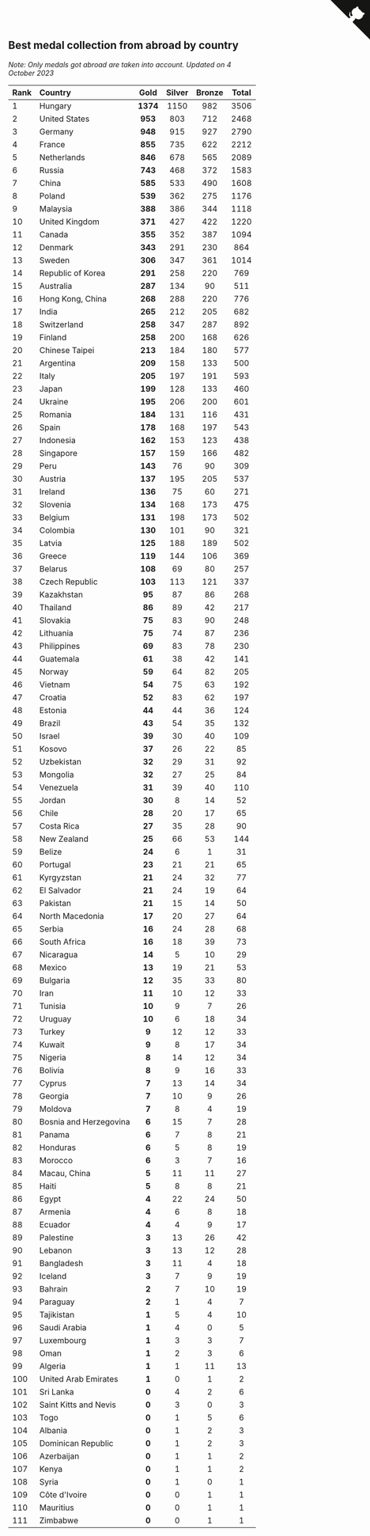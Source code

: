 ## Best medal collection from abroad by country

*Note: Only medals got abroad are taken into account.*
*Updated on  4 October 2023*

| Rank | Country | Gold | Silver | Bronze | Total |
| :--- | :--- | :--: | :--: | :--: | :--: |
| 1 | Hungary | **1374** | 1150 | 982 | 3506 |
| 2 | United States | **953** | 803 | 712 | 2468 |
| 3 | Germany | **948** | 915 | 927 | 2790 |
| 4 | France | **855** | 735 | 622 | 2212 |
| 5 | Netherlands | **846** | 678 | 565 | 2089 |
| 6 | Russia | **743** | 468 | 372 | 1583 |
| 7 | China | **585** | 533 | 490 | 1608 |
| 8 | Poland | **539** | 362 | 275 | 1176 |
| 9 | Malaysia | **388** | 386 | 344 | 1118 |
| 10 | United Kingdom | **371** | 427 | 422 | 1220 |
| 11 | Canada | **355** | 352 | 387 | 1094 |
| 12 | Denmark | **343** | 291 | 230 | 864 |
| 13 | Sweden | **306** | 347 | 361 | 1014 |
| 14 | Republic of Korea | **291** | 258 | 220 | 769 |
| 15 | Australia | **287** | 134 | 90 | 511 |
| 16 | Hong Kong, China | **268** | 288 | 220 | 776 |
| 17 | India | **265** | 212 | 205 | 682 |
| 18 | Switzerland | **258** | 347 | 287 | 892 |
| 19 | Finland | **258** | 200 | 168 | 626 |
| 20 | Chinese Taipei | **213** | 184 | 180 | 577 |
| 21 | Argentina | **209** | 158 | 133 | 500 |
| 22 | Italy | **205** | 197 | 191 | 593 |
| 23 | Japan | **199** | 128 | 133 | 460 |
| 24 | Ukraine | **195** | 206 | 200 | 601 |
| 25 | Romania | **184** | 131 | 116 | 431 |
| 26 | Spain | **178** | 168 | 197 | 543 |
| 27 | Indonesia | **162** | 153 | 123 | 438 |
| 28 | Singapore | **157** | 159 | 166 | 482 |
| 29 | Peru | **143** | 76 | 90 | 309 |
| 30 | Austria | **137** | 195 | 205 | 537 |
| 31 | Ireland | **136** | 75 | 60 | 271 |
| 32 | Slovenia | **134** | 168 | 173 | 475 |
| 33 | Belgium | **131** | 198 | 173 | 502 |
| 34 | Colombia | **130** | 101 | 90 | 321 |
| 35 | Latvia | **125** | 188 | 189 | 502 |
| 36 | Greece | **119** | 144 | 106 | 369 |
| 37 | Belarus | **108** | 69 | 80 | 257 |
| 38 | Czech Republic | **103** | 113 | 121 | 337 |
| 39 | Kazakhstan | **95** | 87 | 86 | 268 |
| 40 | Thailand | **86** | 89 | 42 | 217 |
| 41 | Slovakia | **75** | 83 | 90 | 248 |
| 42 | Lithuania | **75** | 74 | 87 | 236 |
| 43 | Philippines | **69** | 83 | 78 | 230 |
| 44 | Guatemala | **61** | 38 | 42 | 141 |
| 45 | Norway | **59** | 64 | 82 | 205 |
| 46 | Vietnam | **54** | 75 | 63 | 192 |
| 47 | Croatia | **52** | 83 | 62 | 197 |
| 48 | Estonia | **44** | 44 | 36 | 124 |
| 49 | Brazil | **43** | 54 | 35 | 132 |
| 50 | Israel | **39** | 30 | 40 | 109 |
| 51 | Kosovo | **37** | 26 | 22 | 85 |
| 52 | Uzbekistan | **32** | 29 | 31 | 92 |
| 53 | Mongolia | **32** | 27 | 25 | 84 |
| 54 | Venezuela | **31** | 39 | 40 | 110 |
| 55 | Jordan | **30** | 8 | 14 | 52 |
| 56 | Chile | **28** | 20 | 17 | 65 |
| 57 | Costa Rica | **27** | 35 | 28 | 90 |
| 58 | New Zealand | **25** | 66 | 53 | 144 |
| 59 | Belize | **24** | 6 | 1 | 31 |
| 60 | Portugal | **23** | 21 | 21 | 65 |
| 61 | Kyrgyzstan | **21** | 24 | 32 | 77 |
| 62 | El Salvador | **21** | 24 | 19 | 64 |
| 63 | Pakistan | **21** | 15 | 14 | 50 |
| 64 | North Macedonia | **17** | 20 | 27 | 64 |
| 65 | Serbia | **16** | 24 | 28 | 68 |
| 66 | South Africa | **16** | 18 | 39 | 73 |
| 67 | Nicaragua | **14** | 5 | 10 | 29 |
| 68 | Mexico | **13** | 19 | 21 | 53 |
| 69 | Bulgaria | **12** | 35 | 33 | 80 |
| 70 | Iran | **11** | 10 | 12 | 33 |
| 71 | Tunisia | **10** | 9 | 7 | 26 |
| 72 | Uruguay | **10** | 6 | 18 | 34 |
| 73 | Turkey | **9** | 12 | 12 | 33 |
| 74 | Kuwait | **9** | 8 | 17 | 34 |
| 75 | Nigeria | **8** | 14 | 12 | 34 |
| 76 | Bolivia | **8** | 9 | 16 | 33 |
| 77 | Cyprus | **7** | 13 | 14 | 34 |
| 78 | Georgia | **7** | 10 | 9 | 26 |
| 79 | Moldova | **7** | 8 | 4 | 19 |
| 80 | Bosnia and Herzegovina | **6** | 15 | 7 | 28 |
| 81 | Panama | **6** | 7 | 8 | 21 |
| 82 | Honduras | **6** | 5 | 8 | 19 |
| 83 | Morocco | **6** | 3 | 7 | 16 |
| 84 | Macau, China | **5** | 11 | 11 | 27 |
| 85 | Haiti | **5** | 8 | 8 | 21 |
| 86 | Egypt | **4** | 22 | 24 | 50 |
| 87 | Armenia | **4** | 6 | 8 | 18 |
| 88 | Ecuador | **4** | 4 | 9 | 17 |
| 89 | Palestine | **3** | 13 | 26 | 42 |
| 90 | Lebanon | **3** | 13 | 12 | 28 |
| 91 | Bangladesh | **3** | 11 | 4 | 18 |
| 92 | Iceland | **3** | 7 | 9 | 19 |
| 93 | Bahrain | **2** | 7 | 10 | 19 |
| 94 | Paraguay | **2** | 1 | 4 | 7 |
| 95 | Tajikistan | **1** | 5 | 4 | 10 |
| 96 | Saudi Arabia | **1** | 4 | 0 | 5 |
| 97 | Luxembourg | **1** | 3 | 3 | 7 |
| 98 | Oman | **1** | 2 | 3 | 6 |
| 99 | Algeria | **1** | 1 | 11 | 13 |
| 100 | United Arab Emirates | **1** | 0 | 1 | 2 |
| 101 | Sri Lanka | **0** | 4 | 2 | 6 |
| 102 | Saint Kitts and Nevis | **0** | 3 | 0 | 3 |
| 103 | Togo | **0** | 1 | 5 | 6 |
| 104 | Albania | **0** | 1 | 2 | 3 |
| 105 | Dominican Republic | **0** | 1 | 2 | 3 |
| 106 | Azerbaijan | **0** | 1 | 1 | 2 |
| 107 | Kenya | **0** | 1 | 1 | 2 |
| 108 | Syria | **0** | 1 | 0 | 1 |
| 109 | Côte d'Ivoire | **0** | 0 | 1 | 1 |
| 110 | Mauritius | **0** | 0 | 1 | 1 |
| 111 | Zimbabwe | **0** | 0 | 1 | 1 |


<a href="https://github.com/JustinTimeCuber/wca_statistics" class="github-corner" aria-label="View source on Github"><svg width="80" height="80" viewBox="0 0 250 250" style="fill:#151513; color:#fff; position: absolute; top: 0; border: 0; right: 0;" aria-hidden="true"><path d="M0,0 L115,115 L130,115 L142,142 L250,250 L250,0 Z"></path><path d="M128.3,109.0 C113.8,99.7 119.0,89.6 119.0,89.6 C122.0,82.7 120.5,78.6 120.5,78.6 C119.2,72.0 123.4,76.3 123.4,76.3 C127.3,80.9 125.5,87.3 125.5,87.3 C122.9,97.6 130.6,101.9 134.4,103.2" fill="currentColor" style="transform-origin: 130px 106px;" class="octo-arm"></path><path d="M115.0,115.0 C114.9,115.1 118.7,116.5 119.8,115.4 L133.7,101.6 C136.9,99.2 139.9,98.4 142.2,98.6 C133.8,88.0 127.5,74.4 143.8,58.0 C148.5,53.4 154.0,51.2 159.7,51.0 C160.3,49.4 163.2,43.6 171.4,40.1 C171.4,40.1 176.1,42.5 178.8,56.2 C183.1,58.6 187.2,61.8 190.9,65.4 C194.5,69.0 197.7,73.2 200.1,77.6 C213.8,80.2 216.3,84.9 216.3,84.9 C212.7,93.1 206.9,96.0 205.4,96.6 C205.1,102.4 203.0,107.8 198.3,112.5 C181.9,128.9 168.3,122.5 157.7,114.1 C157.9,116.9 156.7,120.9 152.7,124.9 L141.0,136.5 C139.8,137.7 141.6,141.9 141.8,141.8 Z" fill="currentColor" class="octo-body"></path></svg></a><style>.github-corner:hover .octo-arm{animation:octocat-wave 560ms ease-in-out}@keyframes octocat-wave{0%,100%{transform:rotate(0)}20%,60%{transform:rotate(-25deg)}40%,80%{transform:rotate(10deg)}}@media (max-width:500px){.github-corner:hover .octo-arm{animation:none}.github-corner .octo-arm{animation:octocat-wave 560ms ease-in-out}}</style>
